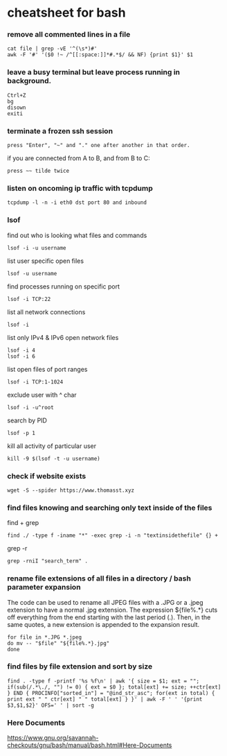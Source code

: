 # cheatsheet for bash

### remove all commented lines in a file

    cat file | grep -vE '^(\s*)#'
    awk -F '#' '($0 !~ /^[[:space:]]*#.*$/ && NF) {print $1}' $1

### leave a busy terminal but leave process running in background.

    Ctrl+Z
    bg
    disown
    exiti

### terminate a frozen ssh session

    press "Enter", "~" and "." one after another in that order.

if you are connected from A to B, and from B to C:

    press ~~ tilde twice

### listen on oncoming ip traffic with tcpdump

    tcpdump -l -n -i eth0 dst port 80 and inbound

### lsof

find out who is looking what files and commands

    lsof -i -u username

list user specific open files

    lsof -u username

find processes running on specific port

    lsof -i TCP:22

list all network connections

    lsof -i

list only IPv4 & IPv6 open network files

    lsof -i 4
    lsof -i 6

list open files of port ranges

    lsof -i TCP:1-1024

exclude user with ^ char

    lsof -i -u^root

search by PID

    lsof -p 1

kill all activity of particular user

    kill -9 $(lsof -t -u username)

### check if website exists

    wget -S --spider https://www.thomasst.xyz

### find files knowing and searching only text inside of the files

find + grep

    find ./ -type f -iname "*" -exec grep -i -n "textinsidethefile" {} +

grep -r

    grep -rniI "search_term" .

### rename file extensions of all files in a directory / bash parameter expansion

The code can be used to rename all JPEG files with a .JPG or a .jpeg extension
to have a normal .jpg extension. The expression ${file%.*} cuts off everything
from the end starting with the last period (.).
Then, in the same quotes, a new extension is appended to the expansion result.

    for file in *.JPG *.jpeg
    do mv -- "$file" "${file%.*}.jpg"
    done

### find files by file extension and sort by size

    find . -type f -printf '%s %f\n' | awk '{ size = $1; ext = ""; if(sub(/.*\./, "") != 0) { ext = $0 }; total[ext] += size; ++ctr[ext]  } END { PROCINFO["sorted_in"] = "@ind_str_asc"; for(ext in total) { print ext " " ctr[ext] " " total[ext] } }' | awk -F ' ' '{print $3,$1,$2}' OFS=' ' | sort -g

### Here Documents

https://www.gnu.org/savannah-checkouts/gnu/bash/manual/bash.html#Here-Documents
